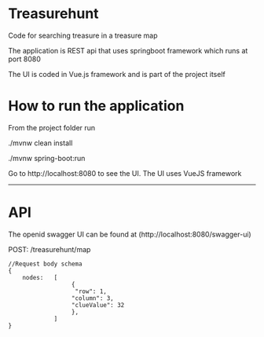 # Treasurehunt
Code for searching treasure in a treasure map	

The application is REST api that uses springboot framework which runs at port 8080

The UI is coded in Vue.js framework and is part of the project itself

# How to run the application

From the project folder run

./mvnw clean install 

./mvnw spring-boot:run

Go to http://localhost:8080 to see the UI. The UI uses VueJS framework
 ***
# API 
The openid swagger UI can be found at (http://localhost:8080/swagger-ui)


 POST: /treasurehunt/map 

```
//Request body schema
{
    nodes:   [
                  {
                   "row": 1,
                  "column": 3,
                  "clueValue": 32
                  },
             ]
}
```